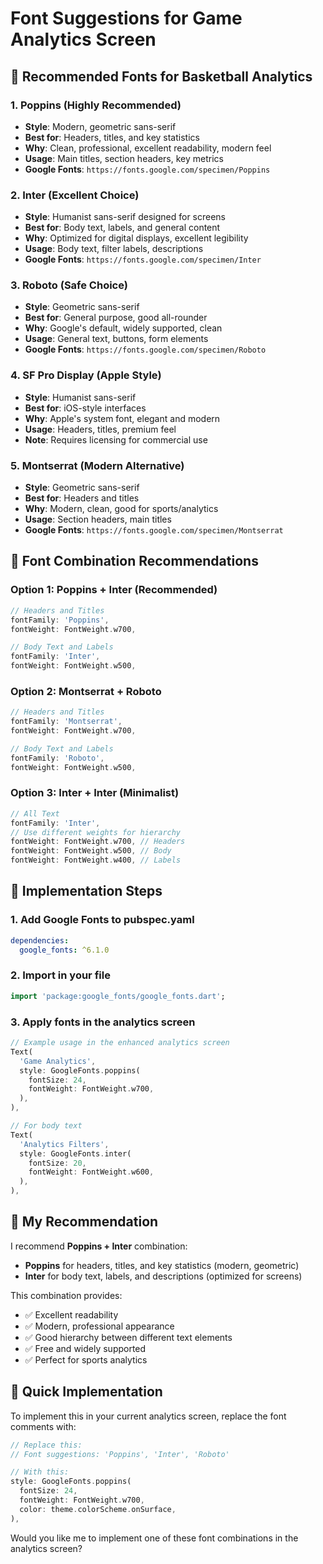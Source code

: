 # Font Suggestions for Game Analytics Screen

## 🎯 **Recommended Fonts for Basketball Analytics**

### **1. Poppins** (Highly Recommended)
- **Style**: Modern, geometric sans-serif
- **Best for**: Headers, titles, and key statistics
- **Why**: Clean, professional, excellent readability, modern feel
- **Usage**: Main titles, section headers, key metrics
- **Google Fonts**: `https://fonts.google.com/specimen/Poppins`

### **2. Inter** (Excellent Choice)
- **Style**: Humanist sans-serif designed for screens
- **Best for**: Body text, labels, and general content
- **Why**: Optimized for digital displays, excellent legibility
- **Usage**: Body text, filter labels, descriptions
- **Google Fonts**: `https://fonts.google.com/specimen/Inter`

### **3. Roboto** (Safe Choice)
- **Style**: Geometric sans-serif
- **Best for**: General purpose, good all-rounder
- **Why**: Google's default, widely supported, clean
- **Usage**: General text, buttons, form elements
- **Google Fonts**: `https://fonts.google.com/specimen/Roboto`

### **4. SF Pro Display** (Apple Style)
- **Style**: Humanist sans-serif
- **Best for**: iOS-style interfaces
- **Why**: Apple's system font, elegant and modern
- **Usage**: Headers, titles, premium feel
- **Note**: Requires licensing for commercial use

### **5. Montserrat** (Modern Alternative)
- **Style**: Geometric sans-serif
- **Best for**: Headers and titles
- **Why**: Modern, clean, good for sports/analytics
- **Usage**: Section headers, main titles
- **Google Fonts**: `https://fonts.google.com/specimen/Montserrat`

## 🎨 **Font Combination Recommendations**

### **Option 1: Poppins + Inter** (Recommended)
```dart
// Headers and Titles
fontFamily: 'Poppins',
fontWeight: FontWeight.w700,

// Body Text and Labels
fontFamily: 'Inter',
fontWeight: FontWeight.w500,
```

### **Option 2: Montserrat + Roboto**
```dart
// Headers and Titles
fontFamily: 'Montserrat',
fontWeight: FontWeight.w700,

// Body Text and Labels
fontFamily: 'Roboto',
fontWeight: FontWeight.w500,
```

### **Option 3: Inter + Inter** (Minimalist)
```dart
// All Text
fontFamily: 'Inter',
// Use different weights for hierarchy
fontWeight: FontWeight.w700, // Headers
fontWeight: FontWeight.w500, // Body
fontWeight: FontWeight.w400, // Labels
```

## 📱 **Implementation Steps**

### **1. Add Google Fonts to pubspec.yaml**
```yaml
dependencies:
  google_fonts: ^6.1.0
```

### **2. Import in your file**
```dart
import 'package:google_fonts/google_fonts.dart';
```

### **3. Apply fonts in the analytics screen**
```dart
// Example usage in the enhanced analytics screen
Text(
  'Game Analytics',
  style: GoogleFonts.poppins(
    fontSize: 24,
    fontWeight: FontWeight.w700,
  ),
),

// For body text
Text(
  'Analytics Filters',
  style: GoogleFonts.inter(
    fontSize: 20,
    fontWeight: FontWeight.w600,
  ),
),
```

## 🎯 **My Recommendation**

I recommend **Poppins + Inter** combination:
- **Poppins** for headers, titles, and key statistics (modern, geometric)
- **Inter** for body text, labels, and descriptions (optimized for screens)

This combination provides:
- ✅ Excellent readability
- ✅ Modern, professional appearance
- ✅ Good hierarchy between different text elements
- ✅ Free and widely supported
- ✅ Perfect for sports analytics

## 🔧 **Quick Implementation**

To implement this in your current analytics screen, replace the font comments with:

```dart
// Replace this:
// Font suggestions: 'Poppins', 'Inter', 'Roboto'

// With this:
style: GoogleFonts.poppins(
  fontSize: 24,
  fontWeight: FontWeight.w700,
  color: theme.colorScheme.onSurface,
),
```

Would you like me to implement one of these font combinations in the analytics screen?
